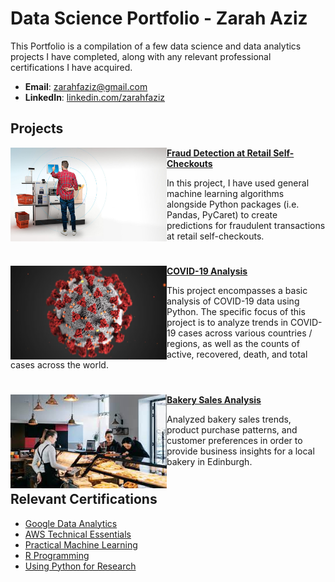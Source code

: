 # Data Science Portfolio - Zarah Aziz
This Portfolio is a compilation of a few data science and data analytics projects I have completed, along with any relevant professional certifications I have acquired.

- **Email**: [zarahfaziz@gmail.com](zarahfaziz@gmail.com)
- **LinkedIn**: [linkedin.com/zarahfaziz](https://www.linkedin.com/in/zarahfaziz/)


## Projects

<img align="left" width="250" height="150" src="https://github.com/zarahfaziz/Portfolio/blob/main/Images/fraud-detection.jpeg"> **[Fraud Detection at Retail Self-Checkouts](https://github.com/zarahfaziz/fraud-detection-project)**

In this project, I have used general machine learning algorithms alongside Python packages (i.e. Pandas, PyCaret) to create predictions for fraudulent transactions at retail self-checkouts.

#

<img align="left" width="250" height="150" src="https://github.com/zarahfaziz/Portfolio/blob/main/Images/covid19-analysis.png"> **[COVID-19 Analysis](https://github.com/zarahfaziz/COVID19-analysis)**

This project encompasses a basic analysis of COVID-19 data using Python. The specific focus of this project is to analyze trends in COVID-19 cases across various countries / regions, as well as the counts of active, recovered, death, and total cases across the world.

#

<img align="left" width="250" height="150" src="https://github.com/zarahfaziz/Portfolio/blob/main/Images/bakerysales-project.jpeg"> **[Bakery Sales Analysis](https://github.com/zarahfaziz/bakerysales-project)**

Analyzed bakery sales trends, product purchase patterns, and customer preferences in order to provide business insights for a local bakery in Edinburgh.

#


## Relevant Certifications

- [Google Data Analytics](https://github.com/zarahfaziz/Portfolio/blob/main/Certificates/Google_DataAnalyticsSpecialization.pdf)
- [AWS Technical Essentials](https://github.com/zarahfaziz/Portfolio/blob/main/Certificates/AWS_TechnicalEssentials.pdf)
- [Practical Machine Learning](https://github.com/zarahfaziz/Portfolio/blob/main/Certificates/JHU_PracticalMachineLearning.pdf)
- [R Programming](https://github.com/zarahfaziz/Portfolio/blob/main/Certificates/JHU_RProgramming.pdf)
- [Using Python for Research](https://github.com/zarahfaziz/Portfolio/blob/main/Certificates/PythonResearch_HarvardX.pdf)
